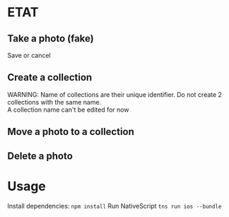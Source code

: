 # ETAT
## Take a photo (fake)  
Save or cancel
## Create a collection 
WARNING: Name of collections are their unique identifier. Do not create 2 collections with the same name.  
A collection name can't be edited for now
## Move a photo to a collection
## Delete a photo


# Usage

Install dependencies: ```npm install```
Run NativeScript ```tns run ios --bundle```
